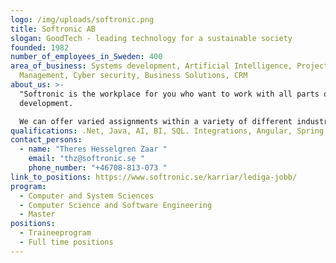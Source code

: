 ```yaml
---
logo: /img/uploads/softronic.png
title: Softronic AB
slogan: GoodTech - leading technology for a sustainable society
founded: 1982
number_of_employees_in_Sweden: 400
area_of_business: Systems development, Artificial Intelligence, Project
  Management, Cyber security, Business Solutions, CRM
about_us: >-
  "Softronic is the workplace for you who want to work with all parts of system
  development.

  We can offer varied assignments within a variety of different industries, where you get the chance to work in tight teams with your colleagues and help customers in their move towards tomorrow's technology. And since Softronic is a knowledge company, skill development and knowledge sharing are a priority for us. We are constantly working to further develop our offer and the abilities of our colleagues in many different ways. For those of you who come to us straight from your studies, we can offer one of the market's best trainee programs - Gate 1 - which gives you a flying start to your career. Our customers are mainly medium-sized and larger companies and organizations in Sweden. Softronic, which was founded in 1984, is listed on the Stockholm Stock Exchange, Nasdaq OMX, and has approximately 405 employees in Stockholm, Gothenburg, Malmö, Sundsvall and Arjeplog. www.softronic.se"
qualifications: .Net, Java, AI, BI, SQL. Integrations, Angular, Spring Boot
contact_persons:
  - name: "Theres Hesselgren Zaar "
    email: "thz@softronic.se "
    phone_number: "+46708-813-073 "
link_to_positions: https://www.softronic.se/karriar/lediga-jobb/
program:
  - Computer and System Sciences
  - Computer Science and Software Engineering
  - Master
positions:
  - Traineeprogram
  - Full time positions
---
```

